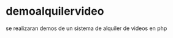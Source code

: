 demoalquilervideo
=================

se realizaran demos de un sistema de alquiler de videos en php
